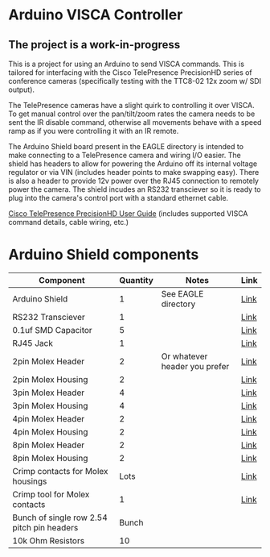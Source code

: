# Arduino VISCA Controller

## The project is a work-in-progress

This is a project for using an Arduino to send VISCA commands.  This is tailored for interfacing with the
Cisco TelePresence PrecisionHD series of conference cameras (specifically testing with the TTC8-02 12x zoom w/ SDI output).

The TelePresence cameras have a slight quirk to controlling it over VISCA.  To get manual control over the pan/tilt/zoom
rates the camera needs to be sent the IR disable command, otherwise all movements behave with a speed ramp as if you 
were controlling it with an IR remote.

The Arduino Shield board present in the EAGLE directory is intended to make connecting to a TelePresence camera and
wiring I/O easier.  The shield has headers to allow for powering the Arduino off its internal voltage regulator or via
VIN (includes header points to make swapping easy).  There is also a header to provide 12v power over the RJ45
connection to remotely power the camera.  The shield incudes an RS232 transciever so it is ready to plug into the
camera's control port with a standard ethernet cable.

[Cisco TelePresence PrecisionHD User Guide](https://www.cisco.com/c/dam/en/us/td/docs/telepresence/endpoint/camera/precisionhd/user_guide/precisionhd_1080p-720p_camera_user_guide.pdf) (includes supported VISCA command details, cable wiring, etc.)

# Arduino Shield components

|Component|Quantity|Notes|Link|
|---|---|---|---|
|Arduino Shield|1|See EAGLE directory|[Link](https://oshpark.com/shared_projects/oP5dpPBc)|
|RS232 Transciever|1| |[Link](https://www.mouser.com/ProductDetail/968-HIN202IBNZ-T/)|
|0.1uf SMD Capacitor|5| |[Link](https://www.mouser.com/ProductDetail/80-C0805C104J5R/)|
|RJ45 Jack|1| |[Link](https://www.mouser.com/ProductDetail/523-RJHSE-5381/)|
|2pin Molex Header|2|Or whatever header you prefer|[Link](https://www.mouser.com/ProductDetail/538-22-23-2021/)|
|2pin Molex Housing|2| |[Link](https://www.mouser.com/ProductDetail/538-22-01-3027/)|
|3pin Molex Header|4| |[Link](https://www.mouser.com/ProductDetail/538-22-23-2031/)|
|3pin Molex Housing|4| |[Link](https://www.mouser.com/ProductDetail/538-22-01-3037/)|
|4pin Molex Header|2| |[Link](https://www.mouser.com/ProductDetail/538-22-23-2041/)|
|4pin Molex Housing|2| |[Link](https://www.mouser.com/ProductDetail/538-22-01-3047/)|
|8pin Molex Header|2| |[Link](https://www.mouser.com/ProductDetail/538-22-23-2081/)|
|8pin Molex Housing|2| |[Link](https://www.mouser.com/ProductDetail/538-22-01-3087/)|
|Crimp contacts for Molex housings|Lots| |[Link](https://www.mouser.com/ProductDetail/538-08-51-0108-LP/)|
|Crimp tool for Molex contacts|1| |[Link](https://www.amazon.com/gp/product/B078WPT5M1/ref=ppx_yo_dt_b_search_asin_title?ie=UTF8&psc=1)|
|Bunch of single row 2.54 pitch pin headers|Bunch| | |
|10k Ohm Resistors|10| |
